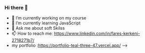 ### Hi there 👋



- 🔭 I’m currently working on my course
- 🌱 I’m currently learning JavaScript
- 💬 Ask me about soft Skilss
- 📫 How to reach me: https://www.linkedin.com/in/fares-kerkeni-2718271b7/
- my portfolio :https://portfolio-teal-three-47.vercel.app/
-->
